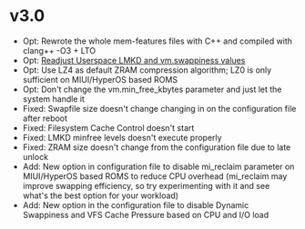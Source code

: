 # v3.0
* Opt: Rewrote the whole mem-features files with C++ and compiled with clang++ -O3 + LTO
* Opt: [Readjust Userspace LMKD and vm.swappiness values](https://blog.51cto.com/u_16213570/9370516)
* Opt: Use LZ4 as default ZRAM compression algorithm; LZ0 is only sufficient on MIUI/HyperOS based ROMS
* Opt: Don't change the vm.min_free_kbytes parameter and just let the system handle it
* Fixed: Swapfile size doesn't change changing in on the configuration file after reboot
* Fixed: Filesystem Cache Control doesn't start
* Fixed: LMKD minfree levels doesn't execute properly
* Fixed: ZRAM size doesn't change from the configuration file due to late unlock
* Add: New option in configuration file to disable mi_reclaim parameter on MIUI/HyperOS based ROMS to reduce CPU overhead (mi_reclaim may improve swapping efficiency, so try experimenting with it and see what's the best option for your workload)
* Add: New option in the configuration file to disable Dynamic Swappiness and VFS Cache Pressure based on CPU and I/O load